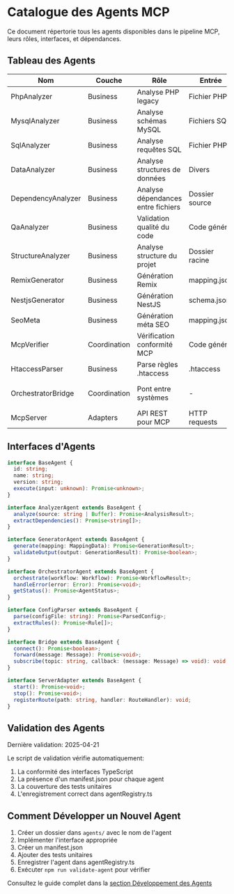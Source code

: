 # Catalogue des Agents MCP

Ce document répertorie tous les agents disponibles dans le pipeline MCP, leurs rôles, interfaces, et dépendances.

## Tableau des Agents

| Nom | Couche | Rôle | Entrée | Sortie | Dépendances |
|-----|--------|------|--------|--------|-------------|
| PhpAnalyzer | Business | Analyse PHP legacy | Fichier PHP | mapping.json | config.php, db.php |
| MysqlAnalyzer | Business | Analyse schémas MySQL | Fichiers SQL | schema.json | DataAnalyzer |
| SqlAnalyzer | Business | Analyse requêtes SQL | Fichier PHP | queries.json | PhpAnalyzer |
| DataAnalyzer | Business | Analyse structures de données | Divers | model.json | - |
| DependencyAnalyzer | Business | Analyse dépendances entre fichiers | Dossier source | deps-graph.json | - |
| QaAnalyzer | Business | Validation qualité du code | Code généré | qa-report.json | - |
| StructureAnalyzer | Business | Analyse structure du projet | Dossier racine | structure-map.json | - |
| RemixGenerator | Business | Génération Remix | mapping.json | .tsx/.loader/.meta | Tailwind, Prisma |
| NestjsGenerator | Business | Génération NestJS | schema.json | modules NestJS | - |
| SeoMeta | Business | Génération méta SEO | mapping.json | .meta.ts | - |
| McpVerifier | Coordination | Vérification conformité MCP | Code généré | verification.json | QaAnalyzer |
| HtaccessParser | Business | Parse règles .htaccess | .htaccess | redirects.json | - |
| OrchestratorBridge | Coordination | Pont entre systèmes | - | - | n8n, Temporal, BullMQ |
| McpServer | Adapters | API REST pour MCP | HTTP requests | JSON responses | - |

## Interfaces d'Agents

```typescript
interface BaseAgent {
  id: string;
  name: string;
  version: string;
  execute(input: unknown): Promise<unknown>;
}

interface AnalyzerAgent extends BaseAgent {
  analyze(source: string | Buffer): Promise<AnalysisResult>;
  extractDependencies(): Promise<string[]>;
}

interface GeneratorAgent extends BaseAgent {
  generate(mapping: MappingData): Promise<GenerationResult>;
  validateOutput(output: GenerationResult): Promise<boolean>;
}

interface OrchestratorAgent extends BaseAgent {
  orchestrate(workflow: Workflow): Promise<WorkflowResult>;
  handleError(error: Error): Promise<void>;
  getStatus(): Promise<AgentStatus>;
}

interface ConfigParser extends BaseAgent {
  parse(configFile: string): Promise<ParsedConfig>;
  extractRules(): Promise<Rule[]>;
}

interface Bridge extends BaseAgent {
  connect(): Promise<boolean>;
  forward(message: Message): Promise<void>;
  subscribe(topic: string, callback: (message: Message) => void): void;
}

interface ServerAdapter extends BaseAgent {
  start(): Promise<void>;
  stop(): Promise<void>;
  registerRoute(path: string, handler: RouteHandler): void;
}
```

## Validation des Agents

Dernière validation: 2025-04-21

Le script de validation vérifie automatiquement:
1. La conformité des interfaces TypeScript
2. La présence d'un manifest.json pour chaque agent
3. La couverture des tests unitaires
4. L'enregistrement correct dans agentRegistry.ts

## Comment Développer un Nouvel Agent

1. Créer un dossier dans `agents/` avec le nom de l'agent
2. Implémenter l'interface appropriée
3. Créer un manifest.json
4. Ajouter des tests unitaires
5. Enregistrer l'agent dans agentRegistry.ts
6. Exécuter `npm run validate-agent` pour vérifier

Consultez le guide complet dans la [section Développement des Agents](/docs/agents/development)